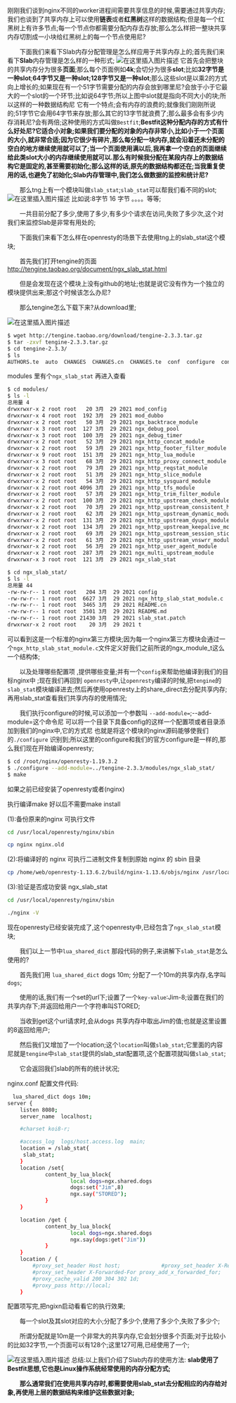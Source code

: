  刚刚我们谈到nginx不同的worker进程间需要共享信息的时候,需要通过共享内存;我们也谈到了共享内存上可以使用**链表**或者**红黑树**这样的数据结构;但是每一个红黑树上有许多节点;每一个节点你都需要分配内存去存放;那么怎么样把一整块共享内存切割成一小块给红黑树上的每一个节点使用尼?

　　下面我们来看下Slab内存分配管理是怎么样应用于共享内存上的;首先我们来看下**Slab**内存管理是怎么样的一种形式;
![在这里插入图片描述](https://img-blog.csdnimg.cn/59d249adfee6409e9040d90ef7828fca.png)
它首先会把整块的共享内存分为很多**页面**;那么每个页面例如**4k**;会切分为很多**slot**;比如**32字节是一种slot**;**64字节又是一种slot;128字节又是一种slot**;那么这些slot是以乘2的方式向上增长的;如果现在有一个51字节需要分配的内存会放到哪里尼?会放于小于它最大的一个slot的一个环节;比如说64字节;所以上图中slot就是指向不同大小的块;所以这样的一种数据结构尼 它有一个特点;会有内存的浪费的;就像我们刚刚所说的;51字节它会用64字节来存放;那么其它的13字节就浪费了;那么最多会有多少内存消耗尼?会有两倍;这种使用的方式叫做`Bestfit`;**Bestfit这种分配内存的方式有什么好处尼?它适合小对象;如果我们要分配的对象的内存非常小,比如小于一个页面的大小,就非常合适;因为它很少有碎片,那么每分配一块内存,就会沿着还未分配的空白的地方继续使用就可以了;当一个页面使用满以后,我再拿一个空白的页面继续给此类slot大小的内存继续使用就可以.那么有时候我分配在某段内存上的数据结构它是固定的,甚至需要初始化;那么这样的话,原先的数据结构都还在;当我重复使用的话,也避免了初始化;Slab内存管理中,我们怎么做数据的监控和统计尼?**

　　那么tng上有一个模块叫做`slab_stat`;`slab_stat`可以帮我们看不同的slot;
![在这里插入图片描述](https://img-blog.csdnimg.cn/49bbeb4a00c84540b4b7ddc5a49cf861.png)
比如说:8字节 16 字节 。。。。等等;

　　一共目前分配了多少,使用了多少,有多少个请求在访问,失败了多少次,这个对我们来监控Slab是非常有用处的;

　　下面我们来看下怎么样在openresty的场景下去使用tng上的slab_stat这个模块;

　　首先我们打开tengine的页面   http://tengine.taobao.org/document/ngx_slab_stat.html

　　但是会发现在这个模块上没有github的地址;也就是说它没有作为一个独立的模块提供出来;那这个时候该怎么办尼?

　　那么tengine怎么下载下来?从download里;

![在这里插入图片描述](https://img-blog.csdnimg.cn/4659a4873bb84a8da30a4649cec5e3e2.png)

```bash
$ wget http://tengine.taobao.org/download/tengine-2.3.3.tar.gz
$ tar -zxvf tengine-2.3.3.tar.gz
$ cd tengine-2.3.3/
$ ls
AUTHORS.te  auto  CHANGES  CHANGES.cn  CHANGES.te  conf  configure  contrib  docs  html  LICENSE  man  modules  packages  README.markdown  src  tests  THANKS.te

```
 modules 里有个`ngx_slab_stat`
再进入查看

```bash
$ cd modules/
$ ls -l
总用量 4
drwxrwxr-x 2 root root   20 3月  29 2021 mod_config
drwxrwxr-x 4 root root  192 3月  29 2021 mod_dubbo
drwxrwxr-x 2 root root   50 3月  29 2021 ngx_backtrace_module
drwxrwxr-x 3 root root  127 3月  29 2021 ngx_debug_pool
drwxrwxr-x 3 root root  100 3月  29 2021 ngx_debug_timer
drwxrwxr-x 2 root root   52 3月  29 2021 ngx_http_concat_module
drwxrwxr-x 2 root root   59 3月  29 2021 ngx_http_footer_filter_module
drwxrwxr-x 9 root root  151 3月  29 2021 ngx_http_lua_module
drwxrwxr-x 3 root root   68 3月  29 2021 ngx_http_proxy_connect_module
drwxrwxr-x 2 root root   79 3月  29 2021 ngx_http_reqstat_module
drwxrwxr-x 2 root root   51 3月  29 2021 ngx_http_slice_module
drwxrwxr-x 2 root root   54 3月  29 2021 ngx_http_sysguard_module
drwxrwxr-x 2 root root 4096 3月  29 2021 ngx_http_tfs_module
drwxrwxr-x 2 root root   57 3月  29 2021 ngx_http_trim_filter_module
drwxrwxr-x 2 root root  100 3月  29 2021 ngx_http_upstream_check_module
drwxrwxr-x 2 root root   70 3月  29 2021 ngx_http_upstream_consistent_hash_module
drwxrwxr-x 2 root root   62 3月  29 2021 ngx_http_upstream_dynamic_module
drwxrwxr-x 2 root root  131 3月  29 2021 ngx_http_upstream_dyups_module
drwxrwxr-x 2 root root  134 3月  29 2021 ngx_http_upstream_keepalive_module
drwxrwxr-x 2 root root   69 3月  29 2021 ngx_http_upstream_session_sticky_module
drwxrwxr-x 2 root root   61 3月  29 2021 ngx_http_upstream_vnswrr_module
drwxrwxr-x 2 root root   56 3月  29 2021 ngx_http_user_agent_module
drwxrwxr-x 2 root root  287 3月  29 2021 ngx_multi_upstream_module
drwxrwxr-x 3 root root  121 3月  29 2021 ngx_slab_stat
```

```bash
$ cd ngx_slab_stat/
$ ls -l
总用量 44
-rw-rw-r-- 1 root root   204 3月  29 2021 config
-rw-rw-r-- 1 root root  6627 3月  29 2021 ngx_http_slab_stat_module.c
-rw-rw-r-- 1 root root  3465 3月  29 2021 README.cn
-rw-rw-r-- 1 root root  3501 3月  29 2021 README.md
-rw-rw-r-- 1 root root 21430 3月  29 2021 slab_stat.patch
drwxrwxr-x 2 root root    20 3月  29 2021 t
```
可以看到这是一个标准的nginx第三方模块;因为每一个nginx第三方模块会通过一个`ngx_http_slab_stat_module.c`文件定义好我们之前所说的ngx_module_t这么一个结构体;

　　以及处理哪些配置项 ,提供哪些变量;并有一个`config`来帮助他编译到我们的目标nginx中 ;现在我们再回到 `openresty`中,让`openresty`编译的时候,把`tengine`的`slab_stat`模块编译进去;然后再使用openresty上的share_direct去分配共享内存;再用slab_stat查看我们共享内存的使用情况;

　　我们执行configure的时候,可以添加一个参数叫 `--add-module=`;--add-module=这个命令尼 可以将一个目录下具备config的这样一个配置项或者目录添加到我们的nginx中,它的方式尼 也就是将这个模块的nginx源码能够使我们的`./configure` 识别到;所以这里的configure和我们的官方configure是一样的,那么我们现在开始编译openresty;

```bash
$ cd /root/nginx/openresty-1.19.3.2
$ ./configure --add-module=../tengine-2.3.3/modules/ngx_slab_stat/
$ make
```
如果之前已经安装了openresty或者(nginx)

执行编译make 好以后不需要make install

(1):备份原来的nginx 可执行文件

```bash
cd /usr/local/openresty/nginx/sbin

cp nginx nginx.old
```

(2):将编译好的 nginx 可执行二进制文件复制到原始 nginx 的 sbin 目录

```bash
cp /home/web/openresty-1.13.6.2/build/nginx-1.13.6/objs/nginx /usr/local/openresty/nginx/sbin/ -f
```

(3):验证是否成功安装 ngx_slab_stat

```bash
cd /usr/local/openresty/nginx/sbin

./nginx -V
```
现在openresty已经安装完成了,这个openresty中,已经包含了`ngx_slab_stat`模块;

　　我们以上一节中`lua_shared_dict` 那段代码的例子,来讲解下`slab_stat`是怎么使用的?

　　首先我们用 `lua_shared_dict` dogs 10m; 分配了一个10m的共享内存,名字叫`dogs`;

　　使用的话,我们有一个set的url下;设置了一个`key-value`:Jim-8;设置在我们的共享内存下;并返回给用户一个字符串叫STORED;

　　当收到get这个url请求时,会从dogs 共享内存中取出Jim的值;也就是这里设置的8返回给用户;

　　然后我们又增加了一个location;这个`location`叫做`slab_stat`;它里面的内容尼就是`tengine`中`slab_stat`提供的slab_stat配置项,这个配置项就叫做`slab_stat`;

　　它会返回我们slab的所有的统计状况;

nginx.conf 配置文件代码:

```bash
　lua_shared_dict dogs 10m;
server {
    listen 8080;
    server_name  localhost;

    #charset koi8-r;

    #access_log  logs/host.access.log  main;
    location = /slab_stat{
     slab_stat;
    }
    location /set{
            content_by_lua_block{
                    local dogs=ngx.shared.dogs
                    dogs:set("Jim",8)
                    ngx.say("STORED");
            }
    }

    location /get {
            content_by_lua_block{
                    local dogs=ngx.shared.dogs
                    ngx.say(dogs:get("Jim"))
            }
    }
    location / {
        #proxy_set_header Host host;             #proxy_set_header X-Real-IPremote_addr;
        #proxy_set_header X-Forwarded-For proxy_add_x_forwarded_for;             #proxy_cache my_cache;             #proxy_cache_keyhosturiis_args&args;
        #proxy_cache_valid 200 304 302 1d;
        #proxy_pass http://local;
    }
```
配置项写完,把ngixn启动看看它的执行效果;

　　每一个slot及其slot对应的大小;分配了多少个,使用了多少个,失败了多少个;

　　所谓分配就是10m是一个非常大的共享内存,它会划分很多个页面;对于比较小的比如32字节,一个页面可以有128个;这里127可用,已经使用了一个;

![在这里插入图片描述](https://img-blog.csdnimg.cn/ff0f73b31b764a55bc37a9db7ecbeef6.png)
总结:以上我们介绍了Slab内存的使用方法:
**slab使用了Bestfit思想,它也是Linux操作系统经常使用的内存分配方式;**

　　**那么通常我们在使用共享内存时,都需要使用slab_stat去分配相应的内存给对象,再使用上层的数据结构来维护这些数据对象;**
